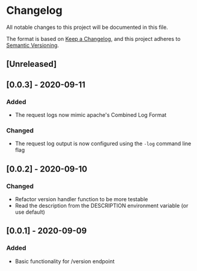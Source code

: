 # Changelog
All notable changes to this project will be documented in this file.

The format is based on [Keep a Changelog](https://keepachangelog.com/en/1.0.0/),
and this project adheres to [Semantic Versioning](https://semver.org/spec/v2.0.0.html).

## [Unreleased]

## [0.0.3] - 2020-09-11

### Added
- The request logs now mimic apache's Combined Log Format

### Changed
- The request log output is now configured using the `-log` command line flag

## [0.0.2] - 2020-09-10

### Changed
- Refactor version handler function to be more testable
- Read the description from the DESCRIPTION environment variable (or use default)

## [0.0.1] - 2020-09-09

### Added
- Basic functionality for /version endpoint
